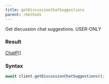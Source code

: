 ```yaml
---
title: getDiscussionChatSuggestions
parent: /methods
---
```


Get discussion chat suggestions.<span class="select-none"> <span class="inline-flex w-fit items-center"><span class="w-fit bg-dbt px-1.5 rounded-md select-none text-fgt text-[10px]">USER-ONLY</span></span> </span>

### Result 

<div class="font-mono"><a href="/gh/types/chatp"  >ChatP</a><span class="opacity-50">[]</span></div>

### Syntax

```ts
await client.getDiscussionChatSuggestions();
```



